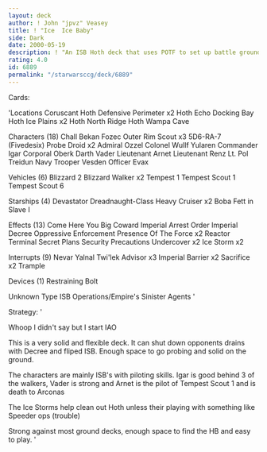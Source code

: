 ```yaml
---
layout: deck
author: ! John "jpvz" Veasey
title: ! "Ice  Ice Baby"
side: Dark
date: 2000-05-19
description: ! "An ISB Hoth deck that uses POTF to set up battle grounds, makes using Imperial Decree a cinch and can take on most decks."
rating: 4.0
id: 6889
permalink: "/starwarsccg/deck/6889"
---
```

Cards: 

'Locations
Coruscant
Hoth Defensive Perimeter  x2
Hoth Echo Docking Bay
Hoth Ice Plains  x2
Hoth North Ridge
Hoth Wampa Cave

Characters (18)
Chall Bekan
Fozec
Outer Rim Scout  x3
5D6-RA-7 (Fivedesix)
Probe Droid  x2
Admiral Ozzel
Colonel Wullf Yularen
Commander Igar
Corporal Oberk
Darth Vader
Lieutenant Arnet
Lieutenant Renz
Lt. Pol Treidun
Navy Trooper Vesden
Officer Evax

Vehicles (6)
Blizzard 2
Blizzard Walker  x2
Tempest 1
Tempest Scout 1
Tempest Scout 6

Starships (4)
Devastator
Dreadnaught-Class Heavy Cruiser  x2
Boba Fett in Slave I

Effects (13)
Come Here You Big Coward
Imperial Arrest Order
Imperial Decree
Oppressive Enforcement
Presence Of The Force  x2
Reactor Terminal
Secret Plans
Security Precautions
Undercover  x2
Ice Storm  x2

Interrupts (9)
Nevar Yalnal
Twi'lek Advisor  x3
Imperial Barrier  x2
Sacrifice  x2
Trample

Devices (1)
Restraining Bolt

Unknown Type
ISB Operations/Empire's Sinister Agents
'

Strategy: '

Whoop I didn't say but I start IAO

This is a very solid and flexible deck. It can shut down opponents drains with Decree and fliped ISB. Enough space to go probing and solid on the ground.

The characters are mainly ISB's with piloting skills. Igar is good behind 3 of the walkers, Vader is strong and Arnet is the pilot of Tempest Scout 1 and is death to Arconas

The Ice Storms help clean out Hoth unless their playing with something like Speeder ops (trouble)

Strong against most ground decks, enough space to find the HB and easy to play. '
